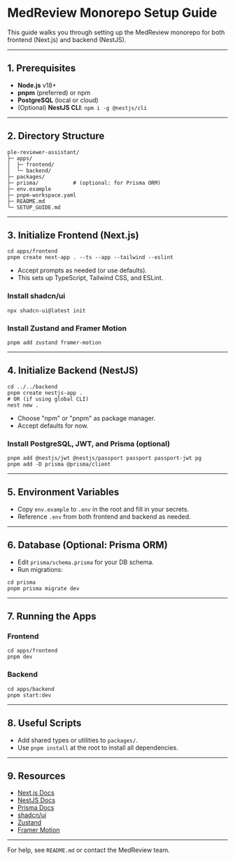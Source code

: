 # MedReview Monorepo Setup Guide

This guide walks you through setting up the MedReview monorepo for both frontend (Next.js) and backend (NestJS).

---

## 1. Prerequisites
- **Node.js** v18+
- **pnpm** (preferred) or npm
- **PostgreSQL** (local or cloud)
- (Optional) **NestJS CLI**: `npm i -g @nestjs/cli`

---

## 2. Directory Structure
```
ple-reviewer-assistant/
├─ apps/
│  ├─ frontend/
│  └─ backend/
├─ packages/
├─ prisma/           # (optional: for Prisma ORM)
├─ env.example
├─ pnpm-workspace.yaml
├─ README.md
└─ SETUP_GUIDE.md
```

---

## 3. Initialize Frontend (Next.js)

```
cd apps/frontend
pnpm create next-app . --ts --app --tailwind --eslint
```

- Accept prompts as needed (or use defaults).
- This sets up TypeScript, Tailwind CSS, and ESLint.

### Install shadcn/ui
```
npx shadcn-ui@latest init
```

### Install Zustand and Framer Motion
```
pnpm add zustand framer-motion
```

---

## 4. Initialize Backend (NestJS)

```
cd ../../backend
pnpm create nestjs-app .
# OR (if using global CLI)
nest new .
```

- Choose "npm" or "pnpm" as package manager.
- Accept defaults for now.

### Install PostgreSQL, JWT, and Prisma (optional)
```
pnpm add @nestjs/jwt @nestjs/passport passport passport-jwt pg
pnpm add -D prisma @prisma/client
```

---

## 5. Environment Variables

- Copy `env.example` to `.env` in the root and fill in your secrets.
- Reference `.env` from both frontend and backend as needed.

---

## 6. Database (Optional: Prisma ORM)

- Edit `prisma/schema.prisma` for your DB schema.
- Run migrations:
```
cd prisma
pnpm prisma migrate dev
```

---

## 7. Running the Apps

### Frontend
```
cd apps/frontend
pnpm dev
```

### Backend
```
cd apps/backend
pnpm start:dev
```

---

## 8. Useful Scripts
- Add shared types or utilities to `packages/`.
- Use `pnpm install` at the root to install all dependencies.

---

## 9. Resources
- [Next.js Docs](https://nextjs.org/docs)
- [NestJS Docs](https://docs.nestjs.com/)
- [Prisma Docs](https://www.prisma.io/docs/)
- [shadcn/ui](https://ui.shadcn.com/)
- [Zustand](https://docs.pmnd.rs/zustand/getting-started/introduction)
- [Framer Motion](https://www.framer.com/motion/)

---

For help, see `README.md` or contact the MedReview team.
